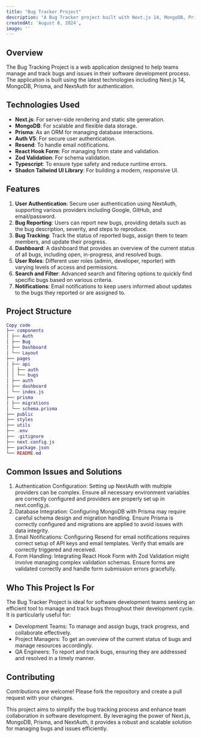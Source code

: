 ```yaml
---
title: "Bug Tracker Project"
description: "A Bug Tracker project built with Next.js 14, MongoDB, Prisma, and NextAuth for efficient bug management. Features include user authentication, bug reporting, tracking, dashboards, and notifications.",
createdAt: 'August 8, 2024',
image: ''
---
```


## Overview

The Bug Tracking Project is a web application designed to help teams manage and track bugs and issues in their software development process. The application is built using the latest technologies including Next.js 14, MongoDB, Prisma, and NextAuth for authentication.

## Technologies Used

- **Next.js**: For server-side rendering and static site generation.
- **MongoDB**: For scalable and flexible data storage.
- **Prisma**: As an ORM for managing database interactions.
- **Auth V5**: For secure user authentication.
- **Resend**: To handle email notifications.
- **React Hook Form**: For managing form state and validation.
- **Zod Validation**: For schema validation.
- **Typescript**: To ensure type safety and reduce runtime errors.
- **Shadcn Tailwind UI Library**: For building a modern, responsive UI.

## Features

1. **User Authentication**: Secure user authentication using NextAuth, supporting various providers including Google, GitHub, and email/password.
2. **Bug Reporting**: Users can report new bugs, providing details such as the bug description, severity, and steps to reproduce.
3. **Bug Tracking**: Track the status of reported bugs, assign them to team members, and update their progress.
4. **Dashboard**: A dashboard that provides an overview of the current status of all bugs, including open, in-progress, and resolved bugs.
5. **User Roles**: Different user roles (admin, developer, reporter) with varying levels of access and permissions.
6. **Search and Filter**: Advanced search and filtering options to quickly find specific bugs based on various criteria.
7. **Notifications**: Email notifications to keep users informed about updates to the bugs they reported or are assigned to.

## Project Structure

```lua
Copy code
├── components
│ ├── Auth
│ ├── Bug
│ ├── Dashboard
│ └── Layout
├── pages
│ ├── api
│ │ ├── auth
│ │ └── bugs
│ ├── auth
│ ├── dashboard
│ └── index.js
├── prisma
│ ├── migrations
│ └── schema.prisma
├── public
├── styles
├── utils
├── .env
├── .gitignore
├── next.config.js
├── package.json
└── README.md

```

## Common Issues and Solutions

1. Authentication Configuration: Setting up NextAuth with multiple providers can be complex. Ensure all necessary environment variables are correctly configured and providers are properly set up in next.config.js.
2. Database Integration: Configuring MongoDB with Prisma may require careful schema design and migration handling. Ensure Prisma is correctly configured and migrations are applied to avoid issues with data integrity.
3. Email Notifications: Configuring Resend for email notifications requires correct setup of API keys and email templates. Verify that emails are correctly triggered and received.
4. Form Handling: Integrating React Hook Form with Zod Validation might involve managing complex validation schemas. Ensure forms are validated correctly and handle form submission errors gracefully.

## Who This Project Is For

The Bug Tracker Project is ideal for software development teams seeking an efficient tool to manage and track bugs throughout their development cycle. It is particularly useful for:

- Development Teams: To manage and assign bugs, track progress, and collaborate effectively.
- Project Managers: To get an overview of the current status of bugs and manage resources accordingly.
- QA Engineers: To report and track bugs, ensuring they are addressed and resolved in a timely manner.

## Contributing

Contributions are welcome! Please fork the repository and create a pull request with your changes.

This project aims to simplify the bug tracking process and enhance team collaboration in software development. By leveraging the power of Next.js, MongoDB, Prisma, and NextAuth, it provides a robust and scalable solution for managing bugs and issues efficiently.
